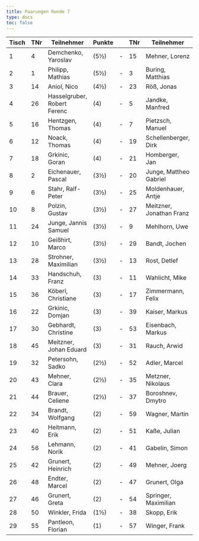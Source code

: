 ```yaml
---
title: Paarungen Runde 7
type: docs
toc: false
---
```



| Tisch | TNr | Teilnehmer                  | Punkte |   | TNr | Teilnehmer                  | Punkte | Ergebnis |
|-------|-----|-----------------------------|--------|---|-----|-----------------------------|--------|----------|
| 1     | 4   | Demchenko, Yaroslav         | (5½)   | - | 15  | Mehner, Lorenz             | (5)    | 1 - 0    |
| 2     | 1   | Philipp, Mathias            | (5½)   | - | 3   | Buring, Matthias           | (4½)   | 1 - 0    |
| 3     | 14  | Aniol, Nico                 | (4½)   | - | 23  | Röß, Jonas                 | (4)    | 1 - 0    |
| 4     | 26  | Hasselgruber, Robert Ferenc | (4)    | - | 5   | Jandke, Manfred            | (4)    | 0 - 1    |
| 5     | 16  | Hentzgen, Thomas            | (4)    | - | 7   | Pietzsch, Manuel           | (4)    | ½ - ½    |
| 6     | 12  | Noack, Thomas               | (4)    | - | 19  | Schellenberger, Dirk       | (4)    | 1 - 0    |
| 7     | 18  | Grkinic, Goran              | (4)    | - | 21  | Homberger, Jan             | (4)    | 0 - 1    |
| 8     | 2   | Eichenauer, Pascal          | (3½)   | - | 20  | Junge, Mattheo Gabriel     | (3½)   | 0 - 1    |
| 9     | 6   | Stahr, Ralf-Peter           | (3½)   | - | 25  | Moldenhauer, Antje         | (3½)   | ½ - ½    |
| 10    | 8   | Polzin, Gustav              | (3½)   | - | 27  | Meitzner, Jonathan Franz   | (3½)   | 1 - 0    |
| 11    | 24  | Junge, Jannis Samuel        | (3½)   | - | 9   | Mehlhorn, Uwe              | (3½)   | 1 - 0    |
| 12    | 10  | Geißhirt, Marco             | (3½)   | - | 29  | Bandt, Jochen              | (3½)   | 1 - 0    |
| 13    | 28  | Strohner, Maximilian        | (3½)   | - | 13  | Rost, Detlef               | (3½)   | ½ - ½    |
| 14    | 33  | Handschuh, Franz            | (3)    | - | 11  | Wahlicht, Mike             | (3)    | 1 - 0    |
| 15    | 36  | Köberl, Christiane          | (3)    | - | 17  | Zimmermann, Felix          | (3)    | 0 - 1    |
| 16    | 22  | Grkinic, Domjan             | (3)    | - | 39  | Kaiser, Markus             | (3)    | 0 - 1    |
| 17    | 30  | Gebhardt, Christine         | (3)    | - | 53  | Eisenbach, Markus          | (3)    | 0 - 1    |
| 18    | 45  | Meitzner, Johan Eduard      | (3)    | - | 31  | Rauch, Arwid               | (3)    | 0 - 1    |
| 19    | 32  | Petersohn, Sadko            | (2½)   | - | 52  | Adler, Marcel              | (2½)   | -        |
| 20    | 43  | Mehner, Clara               | (2½)   | - | 35  | Metzner, Nikolaus          | (2½)   | 0 - 1    |
| 21    | 44  | Brauer, Celiene             | (2½)   | - | 37  | Boroshnev, Dmytro          | (2½)   | 1 - 0    |
| 22    | 34  | Brandt, Wolfgang            | (2)    | - | 59  | Wagner, Martin             | (2½)   | 0 - 1    |
| 23    | 40  | Heitmann, Erik              | (2)    | - | 51  | Kaße, Julian               | (2)    | 1 - 0    |
| 24    | 56  | Lehmann, Norik              | (2)    | - | 41  | Gabelin, Simon             | (2)    | 0 - 1    |
| 25    | 42  | Grunert, Heinrich           | (2)    | - | 49  | Mehner, Joerg              | (2)    | 1 - 0    |
| 26    | 48  | Endter, Marcel              | (2)    | - | 47  | Grunert, Olga              | (2)    | 1 - 0    |
| 27    | 46  | Grunert, Greta              | (2)    | - | 54  | Springer, Maximilian       | (1½)   | 0 - 1    |
| 28    | 50  | Winkler, Frida              | (1½)   | - | 38  | Skopp, Erik                | (1)    | 1 - 0    |
| 29    | 55  | Pantleon, Florian           | (1)    | - | 57  | Winger, Frank              | (0)    | 1 - 0    |
